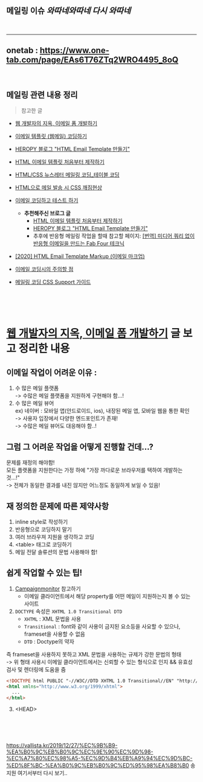## 메일링 이슈 _와따네와따네 다시 와따네_

<br>

----
onetab : https://www.one-tab.com/page/EAs6T76ZTq2WRO4495_8oQ
----

<br>

## 메일링 관련 내용 정리

> 참고한 글
- [웹 개발자의 지옥, 이메일 폼 개발하기](https://vallista.kr/2019/12/27/%EC%9B%B9-%EA%B0%9C%EB%B0%9C%EC%9E%90%EC%9D%98-%EC%A7%80%EC%98%A5-%EC%9D%B4%EB%A9%94%EC%9D%BC-%ED%8F%BC-%EA%B0%9C%EB%B0%9C%ED%95%98%EA%B8%B0)
- [이메일 템플릿 (웹메일) 코딩하기](https://uxuiseok.postype.com/post/4696963)
- [HEROPY 블로그 "HTML Email Template 만들기"](https://heropy.blog/2018/12/30/html-email-template/)
- [HTML 이메일 템플릿 처음부터 제작하기](https://webdesign.tutsplus.com/ko/articles/build-an-html-email-template-from-scratch--webdesign-12770)
- [HTML/CSS 뉴스레터 메일링 코딩_테이블 코딩](https://m.blog.naver.com/PostView.naver?isHttpsRedirect=true&blogId=love_junim&logNo=220382028113)
- [HTML으로 메일 발송 시 CSS 깨짐현상](https://ojava.tistory.com/111)
- [이메일 코딩하고 테스트 하기](https://worker-k.tistory.com/entry/%EC%9D%B4%EB%A9%94%EC%9D%BC-%EC%BD%94%EB%94%A9%ED%95%98%EA%B3%A0-%ED%85%8C%EC%8A%A4%ED%8A%B8-%ED%95%98%EA%B8%B0)
	- **추천해주신 브로그 글**
		- [HTML 이메일 템플릿 처음부터 제작하기](https://webdesign.tutsplus.com/ko/articles/build-an-html-email-template-from-scratch--webdesign-12770)
		- [HEROPY 블로그 "HTML Email Template 만들기"](https://heropy.blog/2018/12/30/html-email-template/)
		- 추후에 반응형 메일링 작업을 할때 참고할 페이지: [[번역] 미디어 쿼리 없이 반응형 이메일을 만드는 Fab Four 테크닉](https://d0gf00t.tistory.com/17)

- [[2020] HTML Email Template Markup (이메일 마크업)](https://zinee-world.tistory.com/539)
- [이메일 코딩시의 주의할 점](https://webclub.tistory.com/103)
- [메일링 코딩 CSS Support 가이드](https://minitoy.tistory.com/671)

<br>
<br>
<br>


# [웹 개발자의 지옥, 이메일 폼 개발하기](https://vallista.kr/2019/12/27/%EC%9B%B9-%EA%B0%9C%EB%B0%9C%EC%9E%90%EC%9D%98-%EC%A7%80%EC%98%A5-%EC%9D%B4%EB%A9%94%EC%9D%BC-%ED%8F%BC-%EA%B0%9C%EB%B0%9C%ED%95%98%EA%B8%B0) 글 보고 정리한 내용

## 이메일 작업이 어려운 이유 : 
1. 수 많은 메일 플랫폼   
-> 수많은 메일 플랫폼을 지원하게 구현해야 함...!
2. 수 많은 메일 뷰어  
ex) 네이버 : 모바일 앱(안드로이드, ios), 내장된 메일 앱, 모바일 웹을 통한 확인   
-> 사용자 입장에서 다양한 엔드포인트가 존재!   
-> 수많은 메일 뷰어도 대응해야 함..!   


## 그럼 그 어려운 작업을 어떻게 진행할 건데...?

문제를 재정의 해야함!    
모든 플랫폼을 지원한다는 가정 하에 "가장 까다로운 브라우저를 택하여 개발하는 것...!"   
-> 전체가 동일한 결과를 내진 않지만 어느정도 동일하게 보일 수 있음!   


## 재 정의한 문제에 따른 제약사항

1. inline style로 작성하기
2. 반응형으로 코딩하지 말기
3. 여러 브라우져 지원을 생각하고 코딩
4. \<table\> 태그로 코딩하기
5. 메일 전달 솔류션의 문법 사용해야 함!   


## 쉽게 작업할 수 있는 팁!   

1. [Campaignmonitor](https://www.campaignmonitor.com/css/style-element/style-in-head/) 참고하기
	- 이메일 클라이언트에서 해당 property를 어떤 메일이 지원하는지 볼 수 있는 사이트
2. `DOCTYPE` 속성은 `XHTML 1.0 Transitional DTD`
	- `XHTML` : XML 문법을 사용
	- `Transitional` : font와 같이 사용이 금지된 요소등을 사요할 수 있으나, frameset을 사용할 수 없음
	- `DTD` : Doctype의 약자

즉 frameset을 사용하지 못하고 XML 문법을 사용하는 규제가 강한 문법의 형태   
-> 위 형태 사용시 이메일 클라이언트에서는 신뢰할 수 있는 형식으로 인지 && 유효성 검사 및 렌더링에 도움을 줌

```HTML
<!DOCTYPE html PUBLIC "-//W3C//DTD XHTML 1.0 Transitional//EN" "http://www.w3.org/TR/xhtml1/DTD/xhtml1-transitional.dtd">
<html xmlns="http://www.w3.org/1999/xhtml">
  ...
</html>
```

3. \<HEAD\>


<br>
<br>
<br>

https://vallista.kr/2019/12/27/%EC%9B%B9-%EA%B0%9C%EB%B0%9C%EC%9E%90%EC%9D%98-%EC%A7%80%EC%98%A5-%EC%9D%B4%EB%A9%94%EC%9D%BC-%ED%8F%BC-%EA%B0%9C%EB%B0%9C%ED%95%98%EA%B8%B0 송지원 여기서부터 다시 보기..